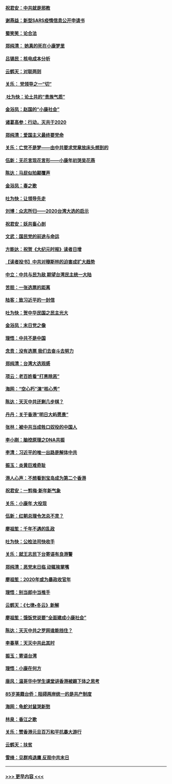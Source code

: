 #### [祝君安：中共就是邪教](../pages/nsc993/n11812431.md?t=01221544) 
#### [谢燕益：新型SARS疫情信息公开申请书](../pages/nsc993/n11808840.md?t=01221544) 
#### [蜀笑笑：论合法](../pages/nsc993/n11808064.md?t=01221544) 
#### [郑纯清： 她真的死在小康梦里](../pages/nsc993/n11806623.md?t=01221544) 
#### [吕锡民：核电成本分析](../pages/nsc993/n11806284.md?t=01221544) 
#### [云鹤天：对联两则](../pages/nsc993/n11805957.md?t=01221544) 
#### [关乐： 党领导之一“切”](../pages/nsc993/n11804505.md?t=01221544) 
#### [ 吐为快：论土共的“贵族气质”](../pages/nsc993/n11804490.md?t=01221544) 
#### [金浴凤：赵国的“小康社会”](../pages/nsc993/n11804452.md?t=01221544) 
#### [诸葛高参：行动，灭共于2020](../pages/nsc993/n11804120.md?t=01221544) 
#### [郑纯清：爱国主义最终要党命](../pages/nsc993/n11802197.md?t=01221544) 
#### [关乐：亡党不是梦——由中共要求党章放床头想到的](../pages/nsc993/n11802156.md?t=01221544) 
#### [伍新：无花言现花言形——小康年初哭吴花燕](../pages/nsc993/n11800044.md?t=01221544) 
#### [陈达：马屁似拍颠覆声](../pages/nsc993/n11800010.md?t=01221544) 
#### [金浴凤：春之歌](../pages/nsc993/n11797687.md?t=01221544) 
#### [吐为快：让领导先走](../pages/nsc993/n11797512.md?t=01221544) 
#### [刘博：众志所归——2020台湾大选的启示](../pages/nsc993/n11796878.md?t=01221544) 
#### [祝君安：妖共畜心剖](../pages/nsc993/n11794273.md?t=01221544) 
#### [文武：国民党的前途与命运](../pages/nsc993/n11794198.md?t=01221544) 
#### [方能达：祝贺《大纪元时报》读者日增](../pages/nsc993/n11793807.md?t=01221544) 
#### [【读者投书】中共对穆斯林的迫害成扩大趋势](../pages/nsc993/n11791371.md?t=01221544) 
#### [中立：中共与民为敌 期望台湾民主统一大陆](../pages/nsc993/n11790392.md?t=01221544) 
#### [苦胆：一张选票的距离](../pages/nsc993/n11788914.md?t=01221544) 
#### [陆客：致习近平的一封信](../pages/nsc993/n11788867.md?t=01221544) 
#### [吐为快：贺中华民国之民主光大](../pages/nsc993/n11788618.md?t=01221544) 
#### [金浴凤：末日党之像](../pages/nsc993/n11787475.md?t=01221544) 
#### [理悟：中共不是中国](../pages/nsc993/n11787463.md?t=01221544) 
#### [念贲：没有选票  我们去奋斗去努力](../pages/nsc993/n11787398.md?t=01221544) 
#### [郑纯清：台湾大选观感](../pages/nsc993/n11786210.md?t=01221544) 
#### [项云：老百姓看“打黑除恶”](../pages/nsc993/n11785398.md?t=01221544) 
#### [海网：“空心朽”演“核心秀”](../pages/nsc993/n11783874.md?t=01221544) 
#### [陈达：天灭中共还剩几步棋？](../pages/nsc993/n11783719.md?t=01221544) 
#### [丹丹：关于香港“明日大屿愿景”](../pages/nsc993/n11783273.md?t=01221544) 
#### [张林：被中共当成牲口奴役的中国人](../pages/nsc993/n11782397.md?t=01221544) 
#### [李小刚：脑控原理之DNA共振](../pages/nsc993/n11780962.md?t=01221544) 
#### [李清：习近平的唯一出路是解体中共](../pages/nsc993/n11780866.md?t=01221544) 
#### [振玉：炎黄巨难奇耻](../pages/nsc993/n11779632.md?t=01221544) 
#### [港人心声：不想看到宝岛成为第二个香港](../pages/nsc993/n11778817.md?t=01221544) 
#### [祝君安：一剪梅‧新年新气象](../pages/nsc993/n11776340.md?t=01221544) 
#### [关乐：小康年 大役现](../pages/nsc993/n11774213.md?t=01221544) 
#### [伍新：红朝总理令怎总不灵？](../pages/nsc993/n11770813.md?t=01221544) 
#### [廖祖笙：千年不遇的乱政](../pages/nsc993/n11770373.md?t=01221544) 
#### [吐为快：公检法司快收手](../pages/nsc993/n11770359.md?t=01221544) 
#### [关乐：就王志民下台寄语有良港警](../pages/nsc993/n11769903.md?t=01221544) 
#### [郑纯清：恶党末日临 动辄挨掌嘴](../pages/nsc993/n11769356.md?t=01221544) 
#### [廖祖笙：2020年或为暴政收官年](../pages/nsc993/n11768216.md?t=01221544) 
#### [理悟：别当郎中当推手](../pages/nsc993/n11768243.md?t=01221544) 
#### [云鹤天：《七律▪冬云》新解](../pages/nsc993/n11768204.md?t=01221544) 
#### [廖祖笙：饿饭党说要“全面建成小康社会”](../pages/nsc993/n11767482.md?t=01221544) 
#### [陈达：天灭中共之罗网谁能挡住？](../pages/nsc993/n11767465.md?t=01221544) 
#### [李春草：天灭中共此其时](../pages/nsc993/n11767452.md?t=01221544) 
#### [振玉：寄语台湾](../pages/nsc993/n11767432.md?t=01221544) 
#### [理悟：小康在何方](../pages/nsc993/n11767394.md?t=01221544) 
#### [唐风：温哥华中学生课堂讲香港被踢下体之思考](../pages/nsc993/n11766848.md?t=01221544) 
#### [85岁美籍台侨：阻碍两岸统一的是共产制度](../pages/nsc993/n11765043.md?t=01221544) 
#### [海网：龟蛇对鼠哭新愁](../pages/nsc993/n11764895.md?t=01221544) 
#### [林泉：香江之歌](../pages/nsc993/n11764415.md?t=01221544) 
#### [关乐：赞香港元旦百万和平抗暴大游行](../pages/nsc993/n11764382.md?t=01221544) 
#### [云鹤天：扶贫](../pages/nsc993/n11764245.md?t=01221544) 
#### [雪绮：见群鸡退鹰  反观中共末日](../pages/nsc993/n11762112.md?t=01221544) 

----
#### [ >>> 更早内容 <<< ](../indexes/nsc993-earlier.md)
